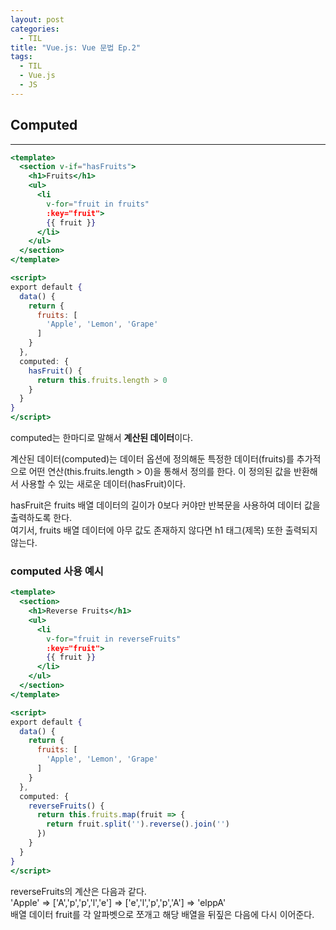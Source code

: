 ```yaml
---
layout: post
categories:
  - TIL
title: "Vue.js: Vue 문법 Ep.2"
tags:
  - TIL
  - Vue.js
  - JS
---
```


## __Computed__
---

```jsx
<template>
  <section v-if="hasFruits">
    <h1>Fruits</h1>
    <ul>
      <li
        v-for="fruit in fruits"
        :key="fruit">
        {{ fruit }}
      </li>
    </ul>
  </section>
</template>

<script>
export default {
  data() {
    return {
      fruits: [
        'Apple', 'Lemon', 'Grape'
      ]
    }
  },
  computed: {
    hasFruit() {
      return this.fruits.length > 0
    }
  }
}
</script>
```

computed는 한마디로 말해서 **계산된 데이터**이다.

계산된 데이터(computed)는 데이터 옵션에 정의해둔 특정한 데이터(fruits)를 추가적으로 어떤 연산(this.fruits.length > 0)을 통해서 정의를 한다. 이 정의된 값을 반환해서 사용할 수 있는 새로운 데이터(hasFruit)이다.

hasFruit은 fruits 배열 데이터의 길이가 0보다 커야만 반복문을 사용하여 데이터 값을 출력하도록 한다.  
여기서, fruits 배열 데이터에 아무 값도 존재하지 않다면 h1 태그(제목) 또한 출력되지 않는다.

### __computed 사용 예시__

```jsx
<template>
  <section>
    <h1>Reverse Fruits</h1>
    <ul>
      <li
        v-for="fruit in reverseFruits"
        :key="fruit">
        {{ fruit }}
      </li>
    </ul>
  </section>
</template>

<script>
export default {
  data() {
    return {
      fruits: [
        'Apple', 'Lemon', 'Grape'
      ]
    }
  },
  computed: {
    reverseFruits() {
      return this.fruits.map(fruit => {
        return fruit.split('').reverse().join('')
      })
    }
  }
}
</script>
```

reverseFruits의 계산은 다음과 같다.  
'Apple' ⇒ ['A','p','p','l','e'] ⇒ ['e','l','p','p','A'] ⇒ 'elppA'  
배열 데이터 fruit를 각 알파벳으로 쪼개고 해당 배열을 뒤짚은 다음에 다시 이어준다.